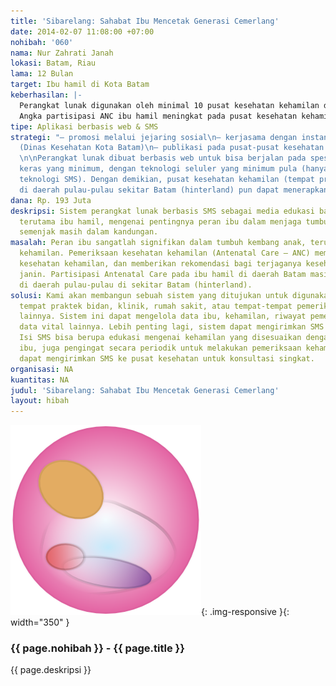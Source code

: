 ```yaml
---
title: 'Sibarelang: Sahabat Ibu Mencetak Generasi Cemerlang'
date: 2014-02-07 11:08:00 +07:00
nohibah: '060'
nama: Nur Zahrati Janah
lokasi: Batam, Riau
lama: 12 Bulan
target: Ibu hamil di Kota Batam
keberhasilan: |-
  Perangkat lunak digunakan oleh minimal 10 pusat kesehatan kehamilan dalam waktu 6 bulan
  Angka partisipasi ANC ibu hamil meningkat pada pusat kesehatan kehamilan yang menggunakan perangkat lunak yang dibangun
tipe: Aplikasi berbasis web & SMS
strategi: "– promosi melalui jejaring sosial\n– kerjasama dengan instansi terkait
  (Dinas Kesehatan Kota Batam)\n– publikasi pada pusat-pusat kesehatan kehamilan\n\n
  \n\nPerangkat lunak dibuat berbasis web untuk bisa berjalan pada spesifikasi perangkat
  keras yang minimum, dengan teknologi seluler yang minimum pula (hanya memerlukan
  teknologi SMS). Dengan demikian, pusat kesehatan kehamilan (tempat praktek bidan)
  di daerah pulau-pulau sekitar Batam (hinterland) pun dapat menerapkan aplikasi ini."
dana: Rp. 193 Juta
deskripsi: Sistem perangkat lunak berbasis SMS sebagai media edukasi bagi ibu-ibu,
  terutama ibu hamil, mengenai pentingnya peran ibu dalam menjaga tumbuh kembang anak
  semenjak masih dalam kandungan.
masalah: Peran ibu sangatlah signifikan dalam tumbuh kembang anak, terutama pada fase
  kehamilan. Pemeriksaan kesehatan kehamilan (Antenatal Care – ANC) memantau status
  kesehatan kehamilan, dan memberikan rekomendasi bagi terjaganya kesehatan ibu dan
  janin. Partisipasi Antenatal Care pada ibu hamil di daerah Batam masih rendah, terutama
  di daerah pulau-pulau di sekitar Batam (hinterland).
solusi: Kami akan membangun sebuah sistem yang ditujukan untuk digunakan di Puskesmas,
  tempat praktek bidan, klinik, rumah sakit, atau tempat-tempat pemeriksaan kehamilan
  lainnya. Sistem ini dapat mengelola data ibu, kehamilan, riwayat pemeriksaan, dan
  data vital lainnya. Lebih penting lagi, sistem dapat mengirimkan SMS secara berkala.
  Isi SMS bisa berupa edukasi mengenai kehamilan yang disesuaikan dengan usia kehamilan
  ibu, juga pengingat secara periodik untuk melakukan pemeriksaan kehamilan. Ibu juga
  dapat mengirimkan SMS ke pusat kesehatan untuk konsultasi singkat.
organisasi: NA
kuantitas: NA
judul: 'Sibarelang: Sahabat Ibu Mencetak Generasi Cemerlang'
layout: hibah
---
```


![060](/static/img/hibahcms/060.png){: .img-responsive }{: width="350" }

### {{ page.nohibah }} - {{ page.title }}

{{ page.deskripsi }}

